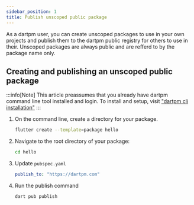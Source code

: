 ```yaml
---
sidebar_position: 1
title: Publish unscoped public package
---
```


As a dartpm user, you can create unscoped packages to use in your own projects and publish them to the dartpm public registry for others to use in their. Unscoped packages are always public and are refferd to by the package name only.

## Creating and publishing an unscoped public package

:::info[Note]
This article preassumes that you already have dartpm command line tool installed and login. To install and setup, visit ["dartpm cli installation"](../../dartpm-cli/install-and-setup.md)
:::

1. On the command line, create a directory for your package.
    ```bash
    flutter create --template=package hello
    ```

2. Navigate to the root directory of your package: 
    ```bash
    cd hello    
    ```

3. Update `pubspec.yaml`
    ```yaml
    publish_to: "https://dartpm.com"
    ```

4. Run the publish command
    ```bash
    dart pub publish
    ```
